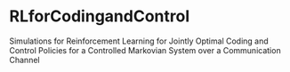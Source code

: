 # RLforCodingandControl
Simulations for Reinforcement Learning for Jointly Optimal Coding and Control Policies for a Controlled Markovian System over a Communication Channel
